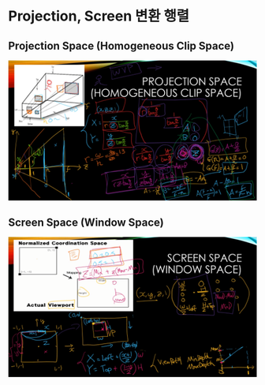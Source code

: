 # Projection, Screen 변환 행렬

## Projection Space (Homogeneous Clip Space)

![image-20231228191515002](../../../image/image-20231228191515002.png)

## Screen Space (Window Space)

![image-20231228193511108](../../../image/image-20231228193511108.png)